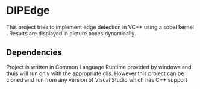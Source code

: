 # DIPEdge
This project tries to implement edge detection in VC++ using a sobel kernel .
Results are displayed in picture poxes dynamically. 

## Dependencies
Project is written in Common Language Runtime provided by windows and thuis will run only with the appropriate dlls. 
However this project can be cloned and run from any version of Visual Studio which has C++ support
